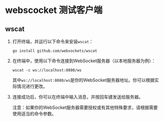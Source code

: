 # webscocket 测试客户端

## wscat

1. 打开终端，并运行以下命令来安装`wscat`：

   ```
   go install github.com/websockets/wscat
   ```

2. 在终端中，使用以下命令连接到WebSocket服务器（以本地服务器为例）：

   ```
   wscat -c ws://localhost:8080/ws    
   ```

   其中`ws://localhost:8080/ws`是你的WebSocket服务器地址。你可以根据实际情况进行更改。

3. 连接成功后，你可以在终端中输入消息，并按回车键发送给服务器。

   注意：如果你的WebSocket服务器需要授权或有其他特殊要求，请根据需要使用适当的命令参数。